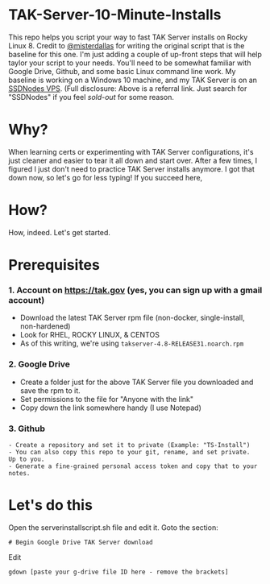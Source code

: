 # TAK-Server-10-Minute-Installs
This repo helps you script your way to fast TAK Server installs on Rocky Linux 8.  Credit to [@misterdallas](https://github.com/misterdallas) for writing the original script that is the baseline for this one.  I'm just adding a couple of up-front steps that will help taylor your script to your needs.  You'll need to be somewhat familiar with Google Drive, Github, and some basic Linux command line work.  My baseline is working on a Windows 10 machine, and my TAK Server is on an [SSDNodes VPS](https://www.ssdnodes.com/manage/aff.php?aff=1554).  (Full disclosure: Above is a referral link.  Just search for "SSDNodes" if you feel _sold-out_ for some reason.

# Why?
When learning certs or experimenting with TAK Server configurations, it's just cleaner and easier to tear it all down and start over.  After a few times, I figured I just don't need to practice TAK Server installs anymore.  I got that down now, so let's go for less typing!  If you succeed here, 

# How?
How, indeed.  Let's get started.

# Prerequisites
### 1. Account on https://tak.gov (yes, you can sign up with a gmail account) 
   - Download the latest TAK Server rpm file (non-docker, single-install, non-hardened) 
   - Look for RHEL, ROCKY LINUX, & CENTOS 
   - As of this writing, we're using `takserver-4.8-RELEASE31.noarch.rpm` 
### 2. Google Drive 
   - Create a folder just for the above TAK Server file you downloaded and save the rpm to it. 
   - Set permissions to the file for "Anyone with the link" 
   - Copy down the link somewhere handy (I use Notepad) 
### 3. Github 
    - Create a repository and set it to private (Example: "TS-Install") 
    - You can also copy this repo to your git, rename, and set private.  Up to you.
    - Generate a fine-grained personal access token and copy that to your notes. 

# Let's do this

Open the serverinstallscript.sh file and edit it. 
Goto the section: 

`# Begin Google Drive TAK Server download` 
 
Edit 

`gdown [paste your g-drive file ID here - remove the brackets]` 
 





